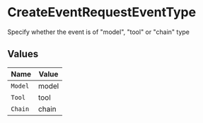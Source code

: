 # CreateEventRequestEventType

Specify whether the event is of "model", "tool" or "chain" type


## Values

| Name    | Value   |
| ------- | ------- |
| `Model` | model   |
| `Tool`  | tool    |
| `Chain` | chain   |